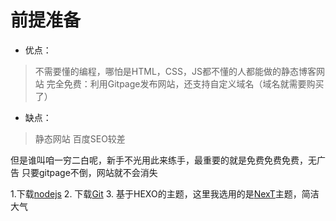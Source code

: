 # 前提准备
- 优点：
> 不需要懂的编程，哪怕是HTML，CSS，JS都不懂的人都能做的静态博客网站
完全免费：利用Gitpage发布网站，还支持自定义域名（域名就需要购买了）

- 缺点：
> 静态网站
百度SEO较差

但是谁叫咱一穷二白呢，新手不光用此来练手，最重要的就是免费免费免费，无广告
只要gitpage不倒，网站就不会消失


1.下载[nodejs](Node.js)
2. 下载[Git](https://git-scm.com)
3. 基于HEXO的主题，这里我选用的是[NexT](http://theme-next.iissnan.com/getting-started.html)主题，简洁大气

